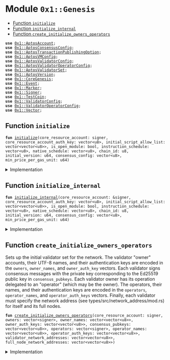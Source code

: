 
<a name="0x1_Genesis"></a>

# Module `0x1::Genesis`



-  [Function `initialize`](#0x1_Genesis_initialize)
-  [Function `initialize_internal`](#0x1_Genesis_initialize_internal)
-  [Function `create_initialize_owners_operators`](#0x1_Genesis_create_initialize_owners_operators)


<pre><code><b>use</b> <a href="AptosAccount.md#0x1_AptosAccount">0x1::AptosAccount</a>;
<b>use</b> <a href="AptosConsensusConfig.md#0x1_AptosConsensusConfig">0x1::AptosConsensusConfig</a>;
<b>use</b> <a href="AptosTransactionPublishingOption.md#0x1_AptosTransactionPublishingOption">0x1::AptosTransactionPublishingOption</a>;
<b>use</b> <a href="AptosVMConfig.md#0x1_AptosVMConfig">0x1::AptosVMConfig</a>;
<b>use</b> <a href="AptosValidatorConfig.md#0x1_AptosValidatorConfig">0x1::AptosValidatorConfig</a>;
<b>use</b> <a href="AptosValidatorOperatorConfig.md#0x1_AptosValidatorOperatorConfig">0x1::AptosValidatorOperatorConfig</a>;
<b>use</b> <a href="AptosValidatorSet.md#0x1_AptosValidatorSet">0x1::AptosValidatorSet</a>;
<b>use</b> <a href="AptosVersion.md#0x1_AptosVersion">0x1::AptosVersion</a>;
<b>use</b> <a href="../../../../../../../aptos-framework/releases/artifacts/current/build/CoreFramework/docs/CoreGenesis.md#0x1_CoreGenesis">0x1::CoreGenesis</a>;
<b>use</b> <a href="../../../../../../../aptos-framework/releases/artifacts/current/build/MoveStdlib/docs/Event.md#0x1_Event">0x1::Event</a>;
<b>use</b> <a href="Marker.md#0x1_Marker">0x1::Marker</a>;
<b>use</b> <a href="../../../../../../../aptos-framework/releases/artifacts/current/build/MoveStdlib/docs/Signer.md#0x1_Signer">0x1::Signer</a>;
<b>use</b> <a href="TestCoin.md#0x1_TestCoin">0x1::TestCoin</a>;
<b>use</b> <a href="../../../../../../../aptos-framework/releases/artifacts/current/build/CoreFramework/docs/ValidatorConfig.md#0x1_ValidatorConfig">0x1::ValidatorConfig</a>;
<b>use</b> <a href="../../../../../../../aptos-framework/releases/artifacts/current/build/CoreFramework/docs/ValidatorOperatorConfig.md#0x1_ValidatorOperatorConfig">0x1::ValidatorOperatorConfig</a>;
<b>use</b> <a href="../../../../../../../aptos-framework/releases/artifacts/current/build/MoveStdlib/docs/Vector.md#0x1_Vector">0x1::Vector</a>;
</code></pre>



<a name="0x1_Genesis_initialize"></a>

## Function `initialize`



<pre><code><b>fun</b> <a href="Genesis.md#0x1_Genesis_initialize">initialize</a>(core_resource_account: signer, core_resource_account_auth_key: vector&lt;u8&gt;, initial_script_allow_list: vector&lt;vector&lt;u8&gt;&gt;, is_open_module: bool, instruction_schedule: vector&lt;u8&gt;, native_schedule: vector&lt;u8&gt;, chain_id: u8, initial_version: u64, consensus_config: vector&lt;u8&gt;, min_price_per_gas_unit: u64)
</code></pre>



<details>
<summary>Implementation</summary>


<pre><code><b>fun</b> <a href="Genesis.md#0x1_Genesis_initialize">initialize</a>(
    core_resource_account: signer,
    core_resource_account_auth_key: vector&lt;u8&gt;,
    initial_script_allow_list: vector&lt;vector&lt;u8&gt;&gt;,
    is_open_module: bool,
    instruction_schedule: vector&lt;u8&gt;,
    native_schedule: vector&lt;u8&gt;,
    chain_id: u8,
    initial_version: u64,
    consensus_config: vector&lt;u8&gt;,
    min_price_per_gas_unit: u64,
) {
    <a href="Genesis.md#0x1_Genesis_initialize_internal">initialize_internal</a>(
        &core_resource_account,
        core_resource_account_auth_key,
        initial_script_allow_list,
        is_open_module,
        instruction_schedule,
        native_schedule,
        chain_id,
        initial_version,
        consensus_config,
        min_price_per_gas_unit,
    )
}
</code></pre>



</details>

<a name="0x1_Genesis_initialize_internal"></a>

## Function `initialize_internal`



<pre><code><b>fun</b> <a href="Genesis.md#0x1_Genesis_initialize_internal">initialize_internal</a>(core_resource_account: &signer, core_resource_account_auth_key: vector&lt;u8&gt;, initial_script_allow_list: vector&lt;vector&lt;u8&gt;&gt;, is_open_module: bool, instruction_schedule: vector&lt;u8&gt;, native_schedule: vector&lt;u8&gt;, chain_id: u8, initial_version: u64, consensus_config: vector&lt;u8&gt;, min_price_per_gas_unit: u64)
</code></pre>



<details>
<summary>Implementation</summary>


<pre><code><b>fun</b> <a href="Genesis.md#0x1_Genesis_initialize_internal">initialize_internal</a>(
    core_resource_account: &signer,
    core_resource_account_auth_key: vector&lt;u8&gt;,
    initial_script_allow_list: vector&lt;vector&lt;u8&gt;&gt;,
    is_open_module: bool,
    instruction_schedule: vector&lt;u8&gt;,
    native_schedule: vector&lt;u8&gt;,
    chain_id: u8,
    initial_version: u64,
    consensus_config: vector&lt;u8&gt;,
    min_price_per_gas_unit: u64,
) {
    // initialize the chain marker first
    <a href="Marker.md#0x1_Marker_initialize">Marker::initialize</a>(core_resource_account);
    // initialize the core resource account
    <a href="AptosAccount.md#0x1_AptosAccount_initialize">AptosAccount::initialize</a>(core_resource_account);
    <a href="AptosAccount.md#0x1_AptosAccount_create_account_internal">AptosAccount::create_account_internal</a>(<a href="../../../../../../../aptos-framework/releases/artifacts/current/build/MoveStdlib/docs/Signer.md#0x1_Signer_address_of">Signer::address_of</a>(core_resource_account));
    <a href="AptosAccount.md#0x1_AptosAccount_rotate_authentication_key_internal">AptosAccount::rotate_authentication_key_internal</a>(core_resource_account, <b>copy</b> core_resource_account_auth_key);
    // initialize the core framework account
    <b>let</b> core_framework_account = <a href="AptosAccount.md#0x1_AptosAccount_create_core_framework_account">AptosAccount::create_core_framework_account</a>();
    <a href="AptosAccount.md#0x1_AptosAccount_rotate_authentication_key_internal">AptosAccount::rotate_authentication_key_internal</a>(&core_framework_account, core_resource_account_auth_key);

    // Consensus config setup
    <a href="AptosConsensusConfig.md#0x1_AptosConsensusConfig_initialize">AptosConsensusConfig::initialize</a>(core_resource_account);
    <a href="AptosValidatorSet.md#0x1_AptosValidatorSet_initialize_validator_set">AptosValidatorSet::initialize_validator_set</a>(core_resource_account);
    <a href="AptosVersion.md#0x1_AptosVersion_initialize">AptosVersion::initialize</a>(core_resource_account, initial_version);

    <a href="AptosVMConfig.md#0x1_AptosVMConfig_initialize">AptosVMConfig::initialize</a>(
        core_resource_account,
        instruction_schedule,
        native_schedule,
        min_price_per_gas_unit,
    );

    <a href="AptosConsensusConfig.md#0x1_AptosConsensusConfig_set">AptosConsensusConfig::set</a>(core_resource_account, consensus_config);

    <a href="AptosValidatorConfig.md#0x1_AptosValidatorConfig_initialize">AptosValidatorConfig::initialize</a>(core_resource_account);
    <a href="AptosValidatorOperatorConfig.md#0x1_AptosValidatorOperatorConfig_initialize">AptosValidatorOperatorConfig::initialize</a>(core_resource_account);
    <a href="AptosTransactionPublishingOption.md#0x1_AptosTransactionPublishingOption_initialize">AptosTransactionPublishingOption::initialize</a>(core_resource_account, initial_script_allow_list, is_open_module);

    <a href="TestCoin.md#0x1_TestCoin_initialize">TestCoin::initialize</a>(core_resource_account, 1000000);
    <a href="TestCoin.md#0x1_TestCoin_mint_internal">TestCoin::mint_internal</a>(core_resource_account, <a href="../../../../../../../aptos-framework/releases/artifacts/current/build/MoveStdlib/docs/Signer.md#0x1_Signer_address_of">Signer::address_of</a>(core_resource_account), 18446744073709551615);

    // Pad the event counter for the Root account <b>to</b> match DPN. This
    // _MUST_ match the new epoch event counter otherwise all manner of
    // things start <b>to</b> <b>break</b>.
    <a href="../../../../../../../aptos-framework/releases/artifacts/current/build/MoveStdlib/docs/Event.md#0x1_Event_destroy_handle">Event::destroy_handle</a>(<a href="../../../../../../../aptos-framework/releases/artifacts/current/build/MoveStdlib/docs/Event.md#0x1_Event_new_event_handle">Event::new_event_handle</a>&lt;u64&gt;(core_resource_account));
    <a href="../../../../../../../aptos-framework/releases/artifacts/current/build/MoveStdlib/docs/Event.md#0x1_Event_destroy_handle">Event::destroy_handle</a>(<a href="../../../../../../../aptos-framework/releases/artifacts/current/build/MoveStdlib/docs/Event.md#0x1_Event_new_event_handle">Event::new_event_handle</a>&lt;u64&gt;(core_resource_account));

    // this needs <b>to</b> be called at the very end
    <a href="../../../../../../../aptos-framework/releases/artifacts/current/build/CoreFramework/docs/CoreGenesis.md#0x1_CoreGenesis_init">CoreGenesis::init</a>(core_resource_account, chain_id);
}
</code></pre>



</details>

<a name="0x1_Genesis_create_initialize_owners_operators"></a>

## Function `create_initialize_owners_operators`

Sets up the initial validator set for the network.
The validator "owner" accounts, their UTF-8 names, and their authentication
keys are encoded in the <code>owners</code>, <code>owner_names</code>, and <code>owner_auth_key</code> vectors.
Each validator signs consensus messages with the private key corresponding to the Ed25519
public key in <code>consensus_pubkeys</code>.
Each validator owner has its operation delegated to an "operator" (which may be
the owner). The operators, their names, and their authentication keys are encoded
in the <code>operators</code>, <code>operator_names</code>, and <code>operator_auth_keys</code> vectors.
Finally, each validator must specify the network address
(see types/src/network_address/mod.rs) for itself and its full nodes.


<pre><code><b>fun</b> <a href="Genesis.md#0x1_Genesis_create_initialize_owners_operators">create_initialize_owners_operators</a>(core_resource_account: signer, owners: vector&lt;signer&gt;, owner_names: vector&lt;vector&lt;u8&gt;&gt;, owner_auth_keys: vector&lt;vector&lt;u8&gt;&gt;, consensus_pubkeys: vector&lt;vector&lt;u8&gt;&gt;, operators: vector&lt;signer&gt;, operator_names: vector&lt;vector&lt;u8&gt;&gt;, operator_auth_keys: vector&lt;vector&lt;u8&gt;&gt;, validator_network_addresses: vector&lt;vector&lt;u8&gt;&gt;, full_node_network_addresses: vector&lt;vector&lt;u8&gt;&gt;)
</code></pre>



<details>
<summary>Implementation</summary>


<pre><code><b>fun</b> <a href="Genesis.md#0x1_Genesis_create_initialize_owners_operators">create_initialize_owners_operators</a>(
    core_resource_account: signer,
    owners: vector&lt;signer&gt;,
    owner_names: vector&lt;vector&lt;u8&gt;&gt;,
    owner_auth_keys: vector&lt;vector&lt;u8&gt;&gt;,
    consensus_pubkeys: vector&lt;vector&lt;u8&gt;&gt;,
    operators: vector&lt;signer&gt;,
    operator_names: vector&lt;vector&lt;u8&gt;&gt;,
    operator_auth_keys: vector&lt;vector&lt;u8&gt;&gt;,
    validator_network_addresses: vector&lt;vector&lt;u8&gt;&gt;,
    full_node_network_addresses: vector&lt;vector&lt;u8&gt;&gt;,
) {
    <b>let</b> num_owners = <a href="../../../../../../../aptos-framework/releases/artifacts/current/build/MoveStdlib/docs/Vector.md#0x1_Vector_length">Vector::length</a>(&owners);
    <b>let</b> num_owner_names = <a href="../../../../../../../aptos-framework/releases/artifacts/current/build/MoveStdlib/docs/Vector.md#0x1_Vector_length">Vector::length</a>(&owner_names);
    <b>assert</b>!(num_owners == num_owner_names, 0);
    <b>let</b> num_owner_keys = <a href="../../../../../../../aptos-framework/releases/artifacts/current/build/MoveStdlib/docs/Vector.md#0x1_Vector_length">Vector::length</a>(&owner_auth_keys);
    <b>assert</b>!(num_owner_names == num_owner_keys, 0);
    <b>let</b> num_operators = <a href="../../../../../../../aptos-framework/releases/artifacts/current/build/MoveStdlib/docs/Vector.md#0x1_Vector_length">Vector::length</a>(&operators);
    <b>assert</b>!(num_owner_keys == num_operators, 0);
    <b>let</b> num_operator_names = <a href="../../../../../../../aptos-framework/releases/artifacts/current/build/MoveStdlib/docs/Vector.md#0x1_Vector_length">Vector::length</a>(&operator_names);
    <b>assert</b>!(num_operators == num_operator_names, 0);
    <b>let</b> num_operator_keys = <a href="../../../../../../../aptos-framework/releases/artifacts/current/build/MoveStdlib/docs/Vector.md#0x1_Vector_length">Vector::length</a>(&operator_auth_keys);
    <b>assert</b>!(num_operator_names == num_operator_keys, 0);
    <b>let</b> num_validator_network_addresses = <a href="../../../../../../../aptos-framework/releases/artifacts/current/build/MoveStdlib/docs/Vector.md#0x1_Vector_length">Vector::length</a>(&validator_network_addresses);
    <b>assert</b>!(num_operator_keys == num_validator_network_addresses, 0);
    <b>let</b> num_full_node_network_addresses = <a href="../../../../../../../aptos-framework/releases/artifacts/current/build/MoveStdlib/docs/Vector.md#0x1_Vector_length">Vector::length</a>(&full_node_network_addresses);
    <b>assert</b>!(num_validator_network_addresses == num_full_node_network_addresses, 0);

    <b>let</b> i = 0;
    <b>while</b> (i &lt; num_owners) {
        <b>let</b> owner = <a href="../../../../../../../aptos-framework/releases/artifacts/current/build/MoveStdlib/docs/Vector.md#0x1_Vector_borrow">Vector::borrow</a>(&owners, i);
        <b>let</b> owner_address = <a href="../../../../../../../aptos-framework/releases/artifacts/current/build/MoveStdlib/docs/Signer.md#0x1_Signer_address_of">Signer::address_of</a>(owner);
        <b>let</b> owner_name = *<a href="../../../../../../../aptos-framework/releases/artifacts/current/build/MoveStdlib/docs/Vector.md#0x1_Vector_borrow">Vector::borrow</a>(&owner_names, i);
        // create each validator account and rotate its auth key <b>to</b> the correct value
        <a href="AptosAccount.md#0x1_AptosAccount_create_validator_account_internal">AptosAccount::create_validator_account_internal</a>(
            &core_resource_account, owner_address, owner_name
        );

        <b>let</b> owner_auth_key = *<a href="../../../../../../../aptos-framework/releases/artifacts/current/build/MoveStdlib/docs/Vector.md#0x1_Vector_borrow">Vector::borrow</a>(&owner_auth_keys, i);
        <a href="AptosAccount.md#0x1_AptosAccount_rotate_authentication_key_internal">AptosAccount::rotate_authentication_key_internal</a>(owner, owner_auth_key);

        <b>let</b> operator = <a href="../../../../../../../aptos-framework/releases/artifacts/current/build/MoveStdlib/docs/Vector.md#0x1_Vector_borrow">Vector::borrow</a>(&operators, i);
        <b>let</b> operator_address = <a href="../../../../../../../aptos-framework/releases/artifacts/current/build/MoveStdlib/docs/Signer.md#0x1_Signer_address_of">Signer::address_of</a>(operator);
        <b>let</b> operator_name = *<a href="../../../../../../../aptos-framework/releases/artifacts/current/build/MoveStdlib/docs/Vector.md#0x1_Vector_borrow">Vector::borrow</a>(&operator_names, i);
        // create the operator account + rotate its auth key <b>if</b> it does not already exist
        <b>if</b> (!<a href="AptosAccount.md#0x1_AptosAccount_exists_at">AptosAccount::exists_at</a>(operator_address)) {
            <a href="AptosAccount.md#0x1_AptosAccount_create_validator_operator_account_internal">AptosAccount::create_validator_operator_account_internal</a>(
                &core_resource_account, operator_address, <b>copy</b> operator_name
            );
            <b>let</b> operator_auth_key = *<a href="../../../../../../../aptos-framework/releases/artifacts/current/build/MoveStdlib/docs/Vector.md#0x1_Vector_borrow">Vector::borrow</a>(&operator_auth_keys, i);
            <a href="AptosAccount.md#0x1_AptosAccount_rotate_authentication_key_internal">AptosAccount::rotate_authentication_key_internal</a>(operator, operator_auth_key);
        };
        // assign the operator <b>to</b> its validator
        <b>assert</b>!(<a href="../../../../../../../aptos-framework/releases/artifacts/current/build/CoreFramework/docs/ValidatorOperatorConfig.md#0x1_ValidatorOperatorConfig_get_human_name">ValidatorOperatorConfig::get_human_name</a>(operator_address) == operator_name, 0);
        <a href="../../../../../../../aptos-framework/releases/artifacts/current/build/CoreFramework/docs/ValidatorConfig.md#0x1_ValidatorConfig_set_operator">ValidatorConfig::set_operator</a>(owner, operator_address);

        // <b>use</b> the operator account set up the validator config
        <b>let</b> validator_network_address = *<a href="../../../../../../../aptos-framework/releases/artifacts/current/build/MoveStdlib/docs/Vector.md#0x1_Vector_borrow">Vector::borrow</a>(&validator_network_addresses, i);
        <b>let</b> full_node_network_address = *<a href="../../../../../../../aptos-framework/releases/artifacts/current/build/MoveStdlib/docs/Vector.md#0x1_Vector_borrow">Vector::borrow</a>(&full_node_network_addresses, i);
        <b>let</b> consensus_pubkey = *<a href="../../../../../../../aptos-framework/releases/artifacts/current/build/MoveStdlib/docs/Vector.md#0x1_Vector_borrow">Vector::borrow</a>(&consensus_pubkeys, i);
        <a href="../../../../../../../aptos-framework/releases/artifacts/current/build/CoreFramework/docs/ValidatorConfig.md#0x1_ValidatorConfig_set_config">ValidatorConfig::set_config</a>(
            operator,
            owner_address,
            consensus_pubkey,
            validator_network_address,
            full_node_network_address
        );

        // finally, add this validator <b>to</b> the validator set
        <a href="AptosValidatorSet.md#0x1_AptosValidatorSet_add_validator_internal">AptosValidatorSet::add_validator_internal</a>(&core_resource_account, owner_address);

        i = i + 1;
    }
}
</code></pre>



</details>

